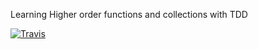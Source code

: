 Learning Higher order functions and collections with TDD

[![Travis](https://travis-ci.com/Matej-ch/Collections.svg?branch=master)](https://travis-ci.com)
